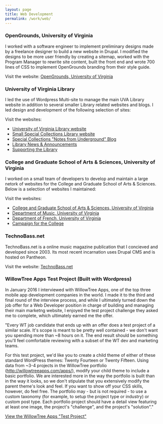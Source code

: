 ```yaml
---
layout: page
title: Web Development
permalink: /work/web/
---
```


<h3>OpenGrounds, University of Virginia</h3>

I worked with a software engineer to implement preliminary designs made by a freelance designer to build a new website in Drupal. I modified the designs to be more user friendly by creating a sitemap, worked with the Program Manager to rewrite site content, built the front end and wrote 700 lines of CSS to implement OpenGrounds branding from their style guide.

Visit the website: <a href="http://opengrounds.virginia.edu">OpenGrounds, University of Virginia</a>


<h3>University of Virginia Library</h3>

I led the use of Wordpress Multi-site to manage the main UVA Library website in addition to several smaller Library related websites and blogs. I led design and development of the following selection of sites:

Visit the websites: 

<ul><li><a href="http://library.virginia.edu">University of Virginia Library website</a></li>
	<li><a href="http://small.library.virginia.edu">Small Special Collections Library website</a></li>
	<li><a href="http://smallnotes.library.virginia.edu">Special Collections "Notes from Underground" Blog</a></li>
	<li><a href="http://news.library.virginia.edu">Library News &amp; Announcements</a></li>
	<li><a href="http://library.virginia.edu/small">Supporting the Library</a></li>
</ul>

<h3>College and Graduate School of Arts &amp; Sciences, University of Virginia</h3>

I worked on a small team of developers to develop and maintain a large netork of websites for the College and Graduate School of Arts &amp; Sciences. Below is a selection of websites I maintained:


Visit the websites:

<ul>
<li><a href="http://as.virginia.edu">College and Graduate School of Arts &amp; Sciences, University of Virginia</a></li>
<li><a href="http://www.virginia.edu/music">Department of Music, University of Virginia</a></li>
<li><a href="http://www.virginia.edu/french">Department of French, University of Virginia</a></li>
<li><a href="http://campaign.artsandsciences.virginia.edu">Campaign for the College</a></li>
</ul>

<h3>TechnoBass.net</h3>

TechnoBass.net is a online music magazine publication that I concieved and developed since 2003. Its most recent incarnation uses Drupal CMS and is hosted on Pantheon.

Visit the website: <a href="http://www.technobass.net">TechnoBass.net</a>


<h3>WillowTree Apps Test Project (Built with Wordpress)</h3>

In January 2016 I interviewed with WillowTree Apps, one of the top three mobile app development companies in the world. I made it to the third and final round of the interview process, and while I ultimately turned down the job offer for a Web Developer position in charge of building and managing their main marketng website, I enjoyed the test project challenge they asked me to complete, which ultimately earned me the offer.

"Every WT job candidate that ends up with an offer does a test project of a similar scale. It's scope is meant to be pretty well contained - we don't want you spending more than ~8 hours on it. The end result should be something you'll feel comfortable reviewing with a subset of the WT dev and marketing teams.

For this test project, we'd like you to create a child theme of either of these standard WordPress themes: Twenty Fourteen or Twenty Fifteen. Using data from ~3-4 projects in the WillowTree portfolio (http://willowtreeapps.com/apps/), modify your child theme to include a basic portfolio. We are interested more in the way the portfolio is built than in the way it looks, so we don't stipulate that you extensively modify the parent theme's look and feel. If you want to show off your CSS skills, however, do feel free. The portfolio may - but is not required - to use a custom taxonomy (for example, to setup the project type or industry) or custom post type. Each portfolio project should have a detail view featuring at least one image, the project's "challenge", and the project's "solution"."

<a href="http://www.starriefernandez.com/willowtree">View the WillowTree Apps "Test Project"</a>




